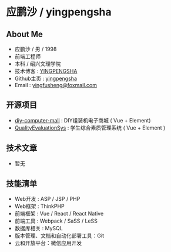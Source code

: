 # 应鹏沙 / yingpengsha

## About Me
- 应鹏沙 / 男 / 1998
- 前端工程师
- 本科 / 绍兴文理学院
- 技术博客 : [YINGPENGSHA](https://yingpengsha.github.io/)
- Github主页 : [yingpengsha](https://github.com/yingpengsha)
- Email : [yingfusheng@foxmail.com](mailto:yingfusheng@foxmail.com)

## 开源项目
- [diy-computer-mall](https://github.com/yingpengsha/diy-computer-mall) : DIY组装机电子商城 ( Vue + Element)
- [QualityEvaluationSys](https://github.com/yingpengsha/QualityEvaluationSys) : 学生综合素质管理系统 ( Vue + Element )
  
## 技术文章
- 暂无

## 技能清单
- Web开发 : ASP / JSP / PHP
- Web框架 : ThinkPHP
- 前端框架 : Vue / React / React Native
- 前端工具 : Webpack / SaSS / LeSS
- 数据库相关 : MySQL
- 版本管理、文档和自动化部署工具：Git
- 云和开放平台：微信应用开发

